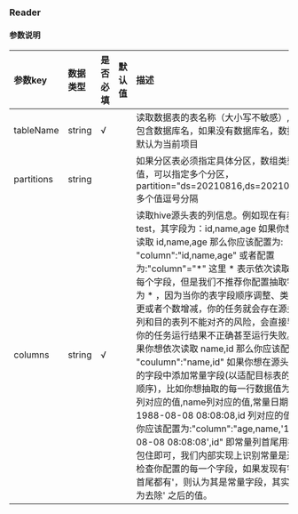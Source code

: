 ### Reader

#### 参数说明

| 参数key         | 数据类型   | 是否必填  | 默认值    |描述                                  |
| :-----          | :-----   | :-----   | :------  | :------                             |
| tableName       | string   | √        |          |读取数据表的表名称（大小写不敏感）, 可以包含数据库名，如果没有数据库名，数据库默认为当前项目          |
| partitions      | string    |          |          |如果分区表必须指定具体分区，数组类型值，可以指定多个分区，partition="ds=20210816,ds=20210817", 多个值逗号分隔         |
| columns         | string    | √        |          |读取hive源头表的列信息。例如现在有表 test，其字段为：id,name,age 如果你想依次读取 id,name,age 那么你应该配置为: "column":"id,name,age" 或者配置为:"column"="*" 这里 * 表示依次读取表的每个字段，但是我们不推荐你配置抽取字段为 * ，因为当你的表字段顺序调整、类型变更或者个数增减，你的任务就会存在源头表列和目的表列不能对齐的风险，会直接导致你的任务运行结果不正确甚至运行失败。如果你想依次读取 name,id 那么你应该配置为: "coulumn":"name,id" 如果你想在源头抽取的字段中添加常量字段(以适配目标表的字段顺序)，比如你想抽取的每一行数据值为 age 列对应的值,name列对应的值,常量日期值1988-08-08 08:08:08,id 列对应的值 那么你应该配置为:"column":"age,name,'1988-08-08 08:08:08',id" 即常量列首尾用符号' 包住即可，我们内部实现上识别常量是通过检查你配置的每一个字段，如果发现有字段首尾都有'，则认为其是常量字段，其实际值为去除' 之后的值。            |
